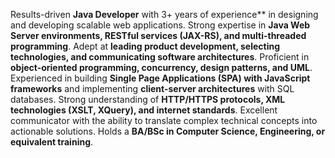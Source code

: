 
Results-driven **Java Developer** with 3+ years of experience** in designing and developing scalable web applications. Strong expertise in **Java Web Server environments, RESTful services (JAX-RS), and multi-threaded programming**. Adept at **leading product development, selecting technologies, and communicating software architectures**. Proficient in **object-oriented programming, concurrency, design patterns, and UML**. Experienced in building **Single Page Applications (SPA) with JavaScript frameworks** and implementing **client-server architectures** with SQL databases. Strong understanding of **HTTP/HTTPS protocols, XML technologies (XSLT, XQuery), and internet standards**. Excellent communicator with the ability to translate complex technical concepts into actionable solutions. Holds a **BA/BSc in Computer Science, Engineering, or equivalent training**.